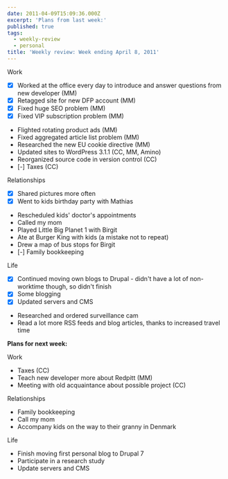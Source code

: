 ```yaml
---
date: 2011-04-09T15:09:36.000Z
excerpt: 'Plans from last week:'
published: true
tags:
  - weekly-review
  - personal
title: 'Weekly review: Week ending April 8, 2011'
---
```

Work

*   [X] Worked at the office every day to introduce and answer questions from new developer (MM)
*   [X] Retagged site for new DFP account (MM)
*   [X] Fixed huge SEO problem (MM)
*   [X] Fixed VIP subscription problem (MM)
*   Flighted rotating product ads (MM)
*   Fixed aggregated article list problem (MM)
*   Researched the new EU cookie directive (MM)
*   Updated sites to WordPress 3.1.1 (CC, MM, Amino)
*   Reorganized source code in version control (CC)
*   [-] Taxes (CC)

Relationships

*   [X] Shared pictures more often
*   [X] Went to kids birthday party with Mathias
*   Rescheduled kids' doctor's appointments
*   Called my mom
*   Played Little Big Planet 1 with Birgit
*   Ate at Burger King with kids (a mistake not to repeat)
*   Drew a map of bus stops for Birgit
*   [-] Family bookkeeping

Life

*   [X] Continued moving own blogs to Drupal - didn't have a lot of non-worktime though, so didn't finish
*   [X] Some blogging
*   [X] Updated servers and CMS
*   Researched and ordered surveillance cam
*   Read a lot more RSS feeds and blog articles, thanks to increased travel time

**Plans for next week:**

Work

*   Taxes (CC)
*   Teach new developer more about Redpitt (MM)
*   Meeting with old acquaintance about possible project (CC)

Relationships

*   Family bookkeeping
*   Call my mom
*   Accompany kids on the way to their granny in Denmark

Life

*   Finish moving first personal blog to Drupal 7
*   Participate in a research study
*   Update servers and CMS
